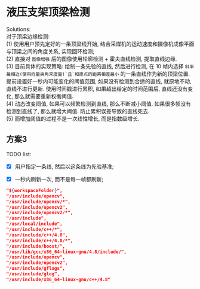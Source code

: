 # 液压支架顶梁检测    

Solutions:    
对于顶梁边缘检测:    
(1) 使用用户预先定好的一条顶梁线开始, 结合采煤机的运动速度和摄像机成像平面与顶梁之间的角度关系, 实现回环检测;     
(2) 直接对 ``图像增强`` 后的图像使用轮廓检测 + 霍夫直线检测, 提取直线边缘.     
(3) 目前具体的实现策略: 绘制一条先验的直线, 然后进行检测, 在 10 帧内选择 ``斜率最相近(使用向量夹角来度量)`且`和原点的距离相差最小`` 的一条直线作为新的顶梁位置.    
提前设置好一秒内可能变化的阈值范围, 如果没有检测到合适的直线, 就原地不动, 直线不进行更新. 使用时间戳进行累积, 如果超出给定的时间范围后, 直线还没有变化, 那么就需要重新权衡阈值.   
(4) 动态改变阈值, 如果可以频繁检测到直线, 那么不断减小阈值. 如果很多帧没有检测到直线了, 那么就增大阈值. 防止累积误差导致的直线死去.   
(5) 而增加阈值的过程不是一次线性增长, 而是指数级增长.   

## 方案3   
TODO list:    
- [x] 用户指定一条线, 然后以这条线为先验基准;   
- [x] 一秒内刷新一次, 而不是每一帧都刷新;   


```json
"${workspaceFolder}",
"/usr/include/opencv",
"/usr/include/opencv/*",
"/usr/include/opencv2",
"/usr/include/opencv2/*",
"/usr/include",
"/usr/local/include",
"/usr/include/c++/*",
"/usr/include/c++/4.8",
"/usr/include/c++/4.8/*",
"/usr/include/boost/",
"/usr/lib/gcc/x86_64-linux-gnu/4.8/include/",
"/usr/include/opencv",
"/usr/include/opencv2",
"/usr/include/gflags",
"/usr/include/glog",
"/usr/include/x86_64-linux-gnu/c++/4.8"
```